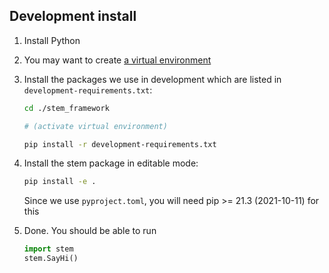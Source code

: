 ## Development install

1. Install Python

2. You may want to create [a virtual environment](https://docs.python.org/3/tutorial/venv.html)

3. Install the packages we use in development which are listed in `development-requirements.txt`:
    ```sh
    cd ./stem_framework

    # (activate virtual environment)

    pip install -r development-requirements.txt
    ```

4. Install the stem package in editable mode:
    ```sh
    pip install -e .
    ```
    Since we use `pyproject.toml`, you will need pip >= 21.3 (2021-10-11) for this

5. Done. You should be able to run
    ```python
    import stem
    stem.SayHi()
    ```
